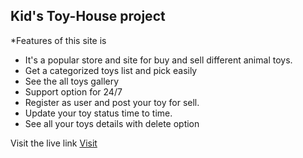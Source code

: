 ## Kid's Toy-House project

*Features of this site is
- It's a popular store and site for buy and sell different animal toys.
- Get a categorized toys list and pick easily
- See the all toys gallery
- Support option for 24/7
- Register as user and post your toy for sell.
- Update your toy status time to time.
- See all your toys details with delete option

Visit the live link  [Visit](https://new-firebase-dc58c.web.app)